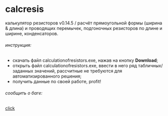# calcresis
калькулятор резисторов v0.14.5 / расчёт прямоугольной формы (ширина &amp; длина) и проводящих перемычек, подгоночных резисторов по длине и ширине, конденсаторов.
###### инструкция:
+ скачать файл calculationofresistors.exe, нажав на кнопку **Download**;
+ открыть файл calculationofresistors.exe, ввести в него ряд табличных/заданных значений, рассчитные не требуются для автоматизированного решения;
+ получить данные по своей работе, profit!
###### сообщить о баге:
[click](vk.com/iwannadieinvancouver)
